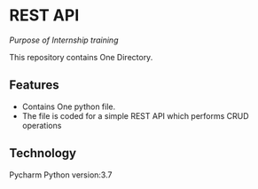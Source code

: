 # REST API

*Purpose of Internship training*

This repository contains One Directory.

## Features
* Contains One python file.
* The file is coded for a simple REST API which performs CRUD operations

## Technology
Pycharm
Python version:3.7
